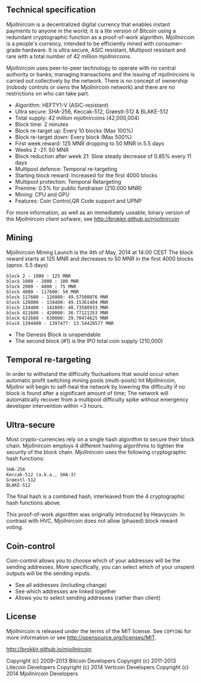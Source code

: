 Technical specification
-----------------------
Mjollnircoin is a decentralized digital currency that enables instant payments to anyone in the world; it is a lite version of Bitcoin using a redundant cryptographic function as a proof-of-work algorithm. Mjollnircoin is a people's currency, intended to be efficiently mined with consumer-grade hardware. It is ultra secure, ASIC resistant, Multipool resistant and rare with a total number of 42 million mjollnircoins.

Mjollnircoin uses peer-to-peer technology to operate with no central authority or banks; managing transactions and the issuing of mjollnircoins is carried out collectively by the network. There is no concept of ownership (nobody controls or owns the Mjollnircoin network) and there are no restrictions on who can take part. 

- Algorithm: HEFTY1-V (ASIC-resistant)
- Ultra secure: SHA-256, Keccak-512, Grøestl-512 & BLAKE-512
- Total supply: 42 million mjollnircoins (42,000,004)
- Block time: 2 minutes
- Block re-target up: Every 10 blocks (Max 100%)
- Block re-target down: Every block (Max 500%)
- First week reward: 125 MNR dropping to 50 MNR in 5.5 days
- Weeks 2 -21: 50 MNR
- Block reduction after week 21: Slow steady decrease of 0.85% every 11 days
- Multipool defence: Temporal re-targeting
- Starting block reward: Increased for the first 4000 blocks
- Multipool protection: Temporal Retargeting
- Premine: 0.5% for public fundraiser (210.000 MNR)
- Mining: CPU and GPU
- Features: Coin Control,QR Code support and UPNP


For more information, as well as an immediately useable, binary version of
the Mjollnircoin client sofware, see http://brokkir.github.io/mjollnircoin

Mining
------

Mjollnircoin Mining Launch is the 4th of May, 2014 at 14:00 CEST
The block reward starts at 125 MNR and decreases to 50 MNR in the first 4000 blocks (aprox. 5.5 days)

    block 2 - 1000 : 125 MNR
    block 1000 - 2000 : 100 MNR
    block 2000 - 4000 : 75 MNR
    block 4000 - 117600: 50 MNR
    block 117600 - 126000: 49.57500076 MNR
    block 126000 - 134400: 49.15361404 MNR
    block 134400 - 142800: 48.73580933 MNR
    block 411600 - 420000: 36.77121353 MNR
    block 621600 - 630000: 29.70474625 MNR
    block 1394400 - 1397477: 13.54428577 MNR

- The Genesis Block is unspendable
- The second block (#1) is the IPO total coin supply (210,000)


Temporal re-targeting
---------------------
In order to withstand the difficulty fluctuations that would occur when automatic profit switching mining pools (multi-pools) hit Mjollnircoin, Mjollnir will begin to self-heal the network by lowering the difficulty if no block is found after a significant amount of time; The network will automatically recover from a multipool difficulty spike without emergency developer intervention within ~3 hours.


Ultra-secure
------------
Most crypto-currencies rely on a single hash algorithm to secure their block chain. Mjollnircoin employs 4 different hashing algorithms to tighten the security of the block chain. Mjollnircoin uses the following cryptographic hash functions:

    SHA-256
    Keccak-512 (a.k.a., SHA-3)
    Grøestl-512
    BLAKE-512

The final hash is a combined hash, interleaved from the 4 cryptographic hash functions above.

This proof-of-work algorithm was originally introduced by Heavycoin. In contrast with HVC, Mjollnircoin does not allow (phased) block reward voting.


Coin-control
------------
Coin-control allows you to choose which of your addresses will be the sending addresses. More specifically, you can select which of your unspent outputs will be the sending inputs.

- See all addresses (including change)
- See which addresses are linked together
- Allows you to select sending addresses (rather than client)





License
-------

Mjollnircoin is released under the terms of the MIT license. See `COPYING` for more
information or see http://opensource.org/licenses/MIT.





http://brokkir.github.io/mjollnircoin

Copyright (c) 2009-2013 Bitcoin Developers
Copyright (c) 2011-2013 Litecoin Developers
Copyright (c) 2014 Vertcoin Developers
Copyright (c) 2014 Mjollnircoin Developers


